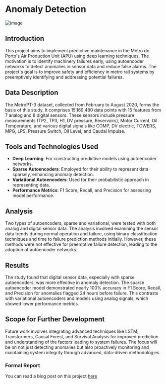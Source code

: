 # Anomaly Detection
![image](https://github.com/quant-dot-ai/predictive-maintenance-using-autoencoders/assets/146693417/e4f3a91c-2fc5-4cd7-bca9-7660fdbe4913)


## Introduction

This project aims to implement predictive maintenance in the Metro do Porto's Air Production Unit (APU) using deep learning techniques. The motivation is to identify machinery failures early, using autoencoder networks to detect anomalies in sensor data and reduce false alarms. The project's goal is to improve safety and efficiency in metro rail systems by preemptively identifying and addressing potential failures.

## Data Description

The MetroPT-3 dataset, collected from February to August 2020, forms the basis of this study. It comprises 15,169,480 data points with 15 features from 7 analog and 8 digital sensors. These sensors include pressure measurements (TP2, TP3, H1, DV pressure, Reservoirs), Motor Current, Oil Temperature, and various digital signals like COMP, DV electric, TOWERS, MPG, LPS, Pressure Switch, Oil Level, and Caudal Impulse.

## Tools and Technologies Used

- **Deep Learning**: For constructing predictive models using autoencoder networks.
- **Sparse Autoencoders**: Employed for their ability to represent data sparsely, enhancing anomaly detection.
- **Variational Autoencoders**: Used for their probabilistic approach in representing data.
- **Performance Metrics**: F1 Score, Recall, and Precision for assessing model performance.

## Analysis

Two types of autoencoders, sparse and variational, were tested with both analog and digital sensor data. The analysis involved examining the sensor data trends during normal operation and failure, using binary classification techniques and time to failure prediction methods initially. However, these methods were not effective for preemptive failure detection, leading to the adoption of autoencoder networks.

## Results

The study found that digital sensor data, especially with sparse autoencoders, was more effective in anomaly detection. The sparse autoencoder model demonstrated nearly 100% accuracy in F1 Score, Recall, and Precision for anomalies flagged 24 hours before failure. This contrasts with variational autoencoders and models using analog signals, which showed lower performance metrics.

## Scope for Further Development

Future work involves integrating advanced techniques like LSTM, Transformers, Causal Forest, and Survival Analysis for improved prediction and understanding of the factors leading to system failures. The focus will be on not just detecting anomalies but also proactively monitoring and maintaining system integrity through advanced, data-driven methodologies.

### Formal Report
You can read a blog post on this project [here](https://medium.com/@vgupta701/metro-rail-predictive-maintenance-based-on-anomaly-detection-0008ffa7a5b7)

